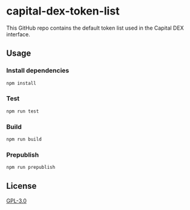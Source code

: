 # capital-dex-token-list

This GitHub repo contains the default token list used in the Capital DEX interface.

## Usage

### Install dependencies

```sh
npm install
```

### Test

```sh
npm run test
```

### Build

```sh
npm run build
```

### Prepublish

```sh
npm run prepublish
```

## License

[GPL-3.0](LICENSE)
